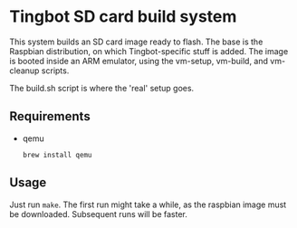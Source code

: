 Tingbot SD card build system
============================

This system builds an SD card image ready to flash. The base is the Raspbian distribution, on which Tingbot-specific stuff is added. The image is booted inside an ARM emulator, using the vm-setup, vm-build, and vm-cleanup scripts.

The build.sh script is where the 'real' setup goes.

Requirements
------------

- qemu

  `brew install qemu`
  
Usage
-----

Just run `make`. The first run might take a while, as the raspbian image must be downloaded. Subsequent runs will be faster.

